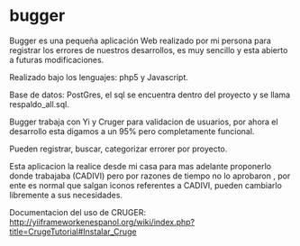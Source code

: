 # bugger 
Bugger es una pequeña aplicación Web realizado por mi persona para registrar los errores de nuestros desarrollos, 
es muy sencillo y esta abierto a futuras modificaciones.

Realizado bajo los lenguajes: php5 y Javascript.

Base de datos: PostGres, el sql se encuentra dentro del proyecto y se llama respaldo_all.sql.

Bugger trabaja con Yi y Cruger para validacion de usuarios, por ahora el desarrollo esta digamos a un 95% 
pero completamente funcional.

Pueden registrar, buscar, categorizar errorer por proyecto.

Esta aplicacion la realice desde mi casa para mas adelante proponerlo donde trabajaba (CADIVI) pero por razones de tiempo no lo aprobaron , por ente es normal que salgan iconos referentes a CADIVI, pueden cambiarlo libremente a sus necesidades.

Documentacion del uso de CRUGER: http://yiiframeworkenespanol.org/wiki/index.php?title=CrugeTutorial#Instalar_Cruge
